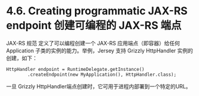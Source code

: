 4.6. Creating programmatic JAX-RS endpoint 创建可编程的 JAX-RS 端点
========================

JAX-RS 规范 定义了可以编程创建一个 JAX-RS 应用端点（即容器）给任何 Application 子类的实例的能力。举例，Jersey 支持 Grizzly HttpHandler 实例的创建，如下：

	HttpHandler endpoint = RuntimeDelegate.getInstance()
	        .createEndpoint(new MyApplication(), HttpHandler.class);

一旦 Grizzly HttpHandler端点创建时，它可用于进程内部署到一个特定的URL。
